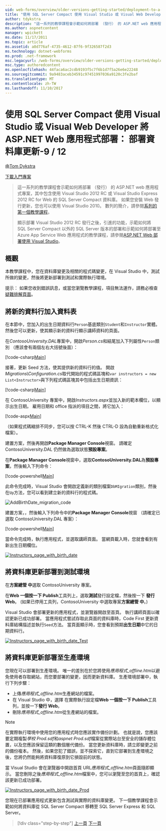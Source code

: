 ```yaml
---
uid: web-forms/overview/older-versions-getting-started/deployment-to-a-hosting-provider/deployment-to-a-hosting-provider-deploying-a-database-update-9-of-12
title: "使用 SQL Server Compact 使用 Visual Studio 或 Visual Web Developer 將 ASP.NET Web 應用程式部署： 部署資料庫更新-9 / 12 |Microsoft 文件"
author: tdykstra
description: "這一系列的教學課程會示範如何將部署 （發行） 的 ASP.NET web 應用程式專案，其中包含 SQL Server Compact 資料庫使用視覺化 Stu..."
ms.author: aspnetcontent
manager: wpickett
ms.date: 11/17/2011
ms.topic: article
ms.assetid: a8d776af-4735-4612-87f6-9f326587f2d3
ms.technology: dotnet-webforms
ms.prod: .net-framework
msc.legacyurl: /web-forms/overview/older-versions-getting-started/deployment-to-a-hosting-provider/deployment-to-a-hosting-provider-deploying-a-database-update-9-of-12
msc.type: authoredcontent
ms.openlocfilehash: 44faca6ac2cdb9193f5c7f6b1d7f5a26e6e22248
ms.sourcegitcommit: 9a9483aceb34591c97451997036a9120c3fe2baf
ms.translationtype: MT
ms.contentlocale: zh-TW
ms.lasthandoff: 11/10/2017
---
```

<a name="deploying-an-aspnet-web-application-with-sql-server-compact-using-visual-studio-or-visual-web-developer-deploying-a-database-update---9-of-12"></a>使用 SQL Server Compact 使用 Visual Studio 或 Visual Web Developer 將 ASP.NET Web 應用程式部署： 部署資料庫更新-9 / 12
====================
由[Tom Dykstra](https://github.com/tdykstra)

[下載入門專案](http://code.msdn.microsoft.com/Deploying-an-ASPNET-Web-4e31366b)

> 這一系列的教學課程會示範如何將部署 （發行） 的 ASP.NET web 應用程式專案，其中包含使用 Visual Studio 2012 RC 或 Visual Studio Express 2012 RC for Web 的 SQL Server Compact 資料庫。 如果您安裝 Web 發行更新，您也可以使用 Visual Studio 2010。 數列的簡介，請參閱[系列的第一個教學課程](deployment-to-a-hosting-provider-introduction-1-of-12.md)。
> 
> 顯示部署 Visual Studio 2012 RC 發行之後，引進的功能，示範如何將 SQL Server Compact 以外的 SQL Server 版本的部署和示範如何將部署至 Azure App Service Web 應用程式的教學課程，請參閱[ASP.NET Web 部署使用 Visual Studio](../../deployment/visual-studio-web-deployment/introduction.md)。


## <a name="overview"></a>概觀

本教學課程中，您在資料庫變更及相關的程式碼變更，在 Visual Studio 中，測試所做的變更，然後將更新部署到測試和實際執行環境。

提示： 如果您收到錯誤訊息，或當您瀏覽教學課程，項目無法運作，請務必檢查[疑難排解頁面](deployment-to-a-hosting-provider-creating-and-installing-deployment-packages-12-of-12.md)。

## <a name="adding-a-new-column-to-a-table"></a>將新的資料行加入資料表

在本節中，您加入的出生日期資料行`Person`基底類別`Student`和`Instructor`實體。 然後您可以更新，使其顯示新的資料行顯示講師資料的頁面。

在*ContosoUniversity.DAL*專案中，開啟*Person.cs*和結尾加入下列屬性`Person`類別 （應該會有兩個左右大括號後面）：

[!code-csharp[Main](deployment-to-a-hosting-provider-deploying-a-database-update-9-of-12/samples/sample1.cs)]

接著，更新 Seed 方法，使其提供新的資料行的值。 開啟*Migrations\Configuration.cs*取代開始的程式碼區塊和`var instructors = new List<Instructor>`與下列程式碼區塊其中包括出生日期資訊：

[!code-csharp[Main](deployment-to-a-hosting-provider-deploying-a-database-update-9-of-12/samples/sample2.cs)]

在 ContosoUniversity 專案中，開啟*Instructors.aspx*並加入新的範本欄位，以顯示出生日期。 雇用日期和 office 指派的項目之間，將它加入：

[!code-aspx[Main](deployment-to-a-hosting-provider-deploying-a-database-update-9-of-12/samples/sample3.aspx)]

（如果程式碼縮排不同步，您可以按 CTRL-K 然後 CTRL-D 設為自動重新格式化檔案）。

建置方案，然後再開啟**Package Manager Console**視窗。 請確定 ContosoUniversity.DAL 仍然做為選取狀態**預設專案**。

在**Package Manager Console**視窗中，選取**ContosoUniversity.DAL**為**預設專案**，然後輸入下列命令：

[!code-powershell[Main](deployment-to-a-hosting-provider-deploying-a-database-update-9-of-12/samples/sample4.ps1)]

此命令完成時，Visual Studio 會開啟定義新的類別檔案`DbMIgration`類別，然後在`Up`方法，您可以看到建立新的資料行的程式碼。

![AddBirthDate_migration_code](deployment-to-a-hosting-provider-deploying-a-database-update-9-of-12/_static/image1.png)

建置方案，，然後輸入下列命令中的**Package Manager Console**視窗 （請確定已選取 ContosoUniversity.DAL 專案）：

[!code-powershell[Main](deployment-to-a-hosting-provider-deploying-a-database-update-9-of-12/samples/sample5.ps1)]

當命令完成時，執行應用程式，並選取講師頁面。 當網頁載入時，您就會看到有新出生日期欄位。

[![Instructors_page_with_birth_date](deployment-to-a-hosting-provider-deploying-a-database-update-9-of-12/_static/image3.png)](deployment-to-a-hosting-provider-deploying-a-database-update-9-of-12/_static/image2.png)

## <a name="deploying-the-database-update-to-the-test-environment"></a>將資料庫更新部署到測試環境

在**方案總管 中**選取 ContosoUniversity 專案。

在**Web 一個按一下 Publish**工具列上，選取**測試**發行設定檔，然後按一下 **發行 Web**。 (如果已停用工具列，ContosoUniversity 中選取專案**方案總管 中**。)

Visual Studio 會部署更新的應用程式，並瀏覽器開啟至首頁。 執行講師頁面以確認更新已成功部署。 當應用程式嘗試存取此頁面的資料庫時，Code First 更新資料庫結構描述並執行`Seed`方法。 當頁面顯示時，您會看到預期**出生日期**中它的日期資料行。

[![Instructors_page_with_birth_date_Test](deployment-to-a-hosting-provider-deploying-a-database-update-9-of-12/_static/image5.png)](deployment-to-a-hosting-provider-deploying-a-database-update-9-of-12/_static/image4.png)

## <a name="deploying-the-database-update-to-the-production-environment"></a>將資料庫更新部署至生產環境

您現在可以部署到生產環境。 唯一的差別在於您將使用*應用程式\_offline.htm*以避免使用者存取網站，而您要部署的變更，因而更新資料庫。 生產環境部署中，執行下列步驟：

- 上傳*應用程式\_offline.htm*生產網站的檔案。
- 在 Visual Studio 中，選擇 在實際執行設定檔**Web 一個按一下 Publish**工具列，並按一下**發行 Web**。
- 刪除*應用程式\_offline.htm*從生產網站的檔案。

> [!NOTE]
> 在實際執行環境中使用您的應用程式時您應該實作備份計劃。 也就是說，您應該要定期複製*學校 Prod.sdf*和*aspnet Prod.sdf*檔案從實際站台至安全的儲存體位置，以及您應該保留這類的數個層代備份。 當您更新資料庫時，請立即變更之前的備份複本。 然後，如果您犯了錯誤，並不探索它，直到它部署到生產環境之後，您將仍然能夠將資料庫復原到它損毀前的狀態。


當 Visual Studio 會在瀏覽器中開啟首頁 URL*應用程式\_offline.htm*頁面隨即顯示。 當您刪除之後*應用程式\_offline.htm*檔案中，您可以瀏覽至您的首頁上，確認該更新已成功部署。

[![Instructors_page_with_birth_date_Prod](deployment-to-a-hosting-provider-deploying-a-database-update-9-of-12/_static/image7.png)](deployment-to-a-hosting-provider-deploying-a-database-update-9-of-12/_static/image6.png)

您現在已部署應用程式更新包含測試與實際的資料庫變更。 下一個教學課程會示範如何將資料庫從 SQL Server Compact 移轉至 SQL Server Express 和 SQL Server。

>[!div class="step-by-step"]
[上一頁](deployment-to-a-hosting-provider-deploying-a-code-only-update-8-of-12.md)
[下一頁](deployment-to-a-hosting-provider-migrating-to-sql-server-10-of-12.md)
